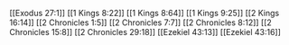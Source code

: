 [[Exodus 27:1]]
[[1 Kings 8:22]]
[[1 Kings 8:64]]
[[1 Kings 9:25]]
[[2 Kings 16:14]]
[[2 Chronicles 1:5]]
[[2 Chronicles 7:7]]
[[2 Chronicles 8:12]]
[[2 Chronicles 15:8]]
[[2 Chronicles 29:18]]
[[Ezekiel 43:13]]
[[Ezekiel 43:16]]

